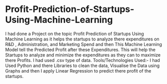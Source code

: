 # Profit-Prediction-of-Startups-Using-Machine-Learning
I had done a Project on the topic Profit Prediction of Startups Using Machine Learning as it helps the startups to analyze there expenditures on R&amp;D , Administration, and Marketing Spend and then This Machine Learning Model tell the Predicted Profit after these Expenditures.
This will help the Startups to analyze and minimize the expenditures as they can to maximize there Profits. I had used .csv type of data.
Tools/Technologies Used:- I had Used Python and there Libraries to clean the data, Visualise the Data using Graphs and then I apply Linear Regression to predict there profit of the startups.
